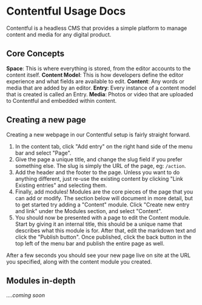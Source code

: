 # Contentful Usage Docs

Contentful is a headless CMS that provides a simple platform to manage content and media for any digital product.

## Core Concepts

**Space**: This is where everything is stored, from the editor accounts to the content itself.
**Content Model**: This is how developers define the editor experience and what fields are available to edit.
**Content**: Any words or media that are added by an editor.
**Entry**: Every instance of a content model that is created is called an Entry.
**Media**: Photos or video that are uploaded to Contentful and embedded within content.

## Creating a new page

Creating a new webpage in our Contentful setup is fairly straight forward. 

1. In the content tab, click "Add entry" on the right hand side of the menu bar and select "Page".
2. Give the page a unique title, and change the slug field if you prefer something else. The slug is simply the URL of the page, eg: `/action`.
3. Add the header and the footer to the page. Unless you want to do anything different, just re-use the existing content by clicking "Link Existing entries" and selecting them.
4. Finally, add modules! Modules are the core pieces of the page that you can add or modify. The section below will document in more detail, but to get started try adding a "Content" module. Click "Create new entry and link" under the Modules section, and select "Content". 
5. You should now be presented with a page to edit the Content module. Start by giving it an internal title, this should be a unique name that describes what this module is for. After that, edit the markdown text and click the "Publish button". Once published, click the back button in the top left of the menu bar and publish the entire page as well.

After a few seconds you should see your new page live on site at the URL you specified, along with the content module you created.

## Modules in-depth
_....coming soon_
